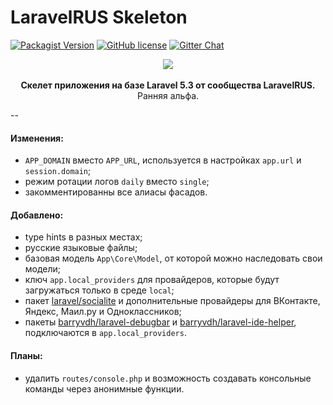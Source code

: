 # LaravelRUS Skeleton
[![Packagist Version](https://img.shields.io/packagist/v/laravelrus/skeleton.svg)](https://packagist.org/packages/laravelrus/skeleton)
[![GitHub license](https://img.shields.io/badge/license-MIT-blue.svg)](https://packagist.org/packages/laravelrus/skeleton)
[![Gitter Chat](https://img.shields.io/badge/Laravel-RUS-red.svg)](https://gitter.im/LaravelRUS/chat)

<p align="center">
    <img src="https://avatars3.githubusercontent.com/u/5966874?v=3&s=200"><br><br>
    <strong>Скелет приложения на базе Laravel 5.3 от сообщества LaravelRUS.</strong><br>
    Ранняя альфа.
</p>

--

#### Изменения:

* `APP_DOMAIN` вместо `APP_URL`, используется в настройках `app.url` и `session.domain`;
* режим ротации логов `daily` вместо `single`;
* закомментированны все алиасы фасадов.

#### Добавлено:

* type hints в разных местах;
* русские языковые файлы;
* базовая модель `App\Core\Model`, от которой можно наследовать свои модели;
* ключ `app.local_providers` для провайдеров, которые будут загружаться только в среде `local`;
* пакет [laravel/socialite](https://github.com/laravel/socialite) и дополнительные провайдеры для ВКонтакте, Яндекс, Маил.ру и Одноклассников;
* пакеты [barryvdh/laravel-debugbar](https://github.com/barryvdh/laravel-debugbar) и [barryvdh/laravel-ide-helper](https://github.com/barryvdh/laravel-ide-helper), подключаются в `app.local_providers`.

#### Планы:

* удалить `routes/console.php` и возможность создавать консольные команды через анонимные функции.
